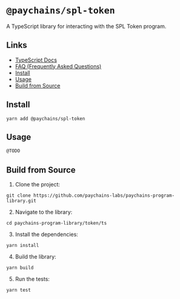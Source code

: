 # `@paychains/spl-token`

A TypeScript library for interacting with the SPL Token program.

## Links

- [TypeScript Docs](...)
- [FAQ (Frequently Asked Questions)](.../FAQ.md)
- [Install](#install)
- [Usage](#usage)
- [Build from Source](#build-from-source)

## Install

```shell
yarn add @paychains/spl-token
```

## Usage

```ts
@TODO
```

## Build from Source

1. Clone the project:
```shell
git clone https://github.com/paychains-labs/paychains-program-library.git
```

2. Navigate to the library:
```shell
cd paychains-program-library/token/ts
```

3. Install the dependencies:
```shell
yarn install
```

4. Build the library:
```shell
yarn build
```

5. Run the tests:
```shell
yarn test
```
